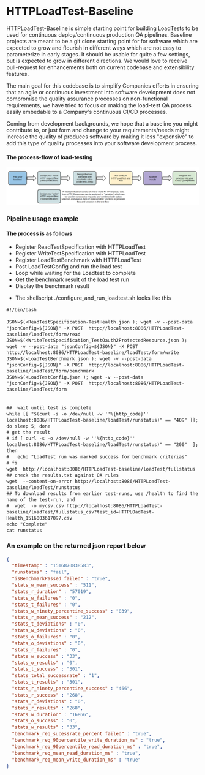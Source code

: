 # HTTPLoadTest-Baseline


HTTPLoadTest-Baseline is simple starting point for building LoadTests to be used for continuous deploy/continuous production QA pipelines. Baseline projects
are meant to be a git clone starting point for for software which are expected to grow and flourish in different ways which are not easy to parameterize in 
early stages. It should be usable for quite a few settings, but is expected to grow in different directions. We would love to receive pull-request for enhancements 
both on current codebase and extensibility features.

The main goal for this codebase is to simplify Companies efforts in ensuring that an agile or continuous investment into
software development does not compromise the quality assurance processes on non-functional requirements, we have tried to focus on making the load-test 
QA process easily embedable to a Company's continuous CI/CD processes.

Coming from development backgrounds, we hope that a baseline you might contribute to, or just form and change to your requirements/needs might increase 
the quality of produces software by making it less "expensive" to add this type of quality processes into your software development process.

#### The process-flow of load-testing

![The flow of LoadTest investments](https://github.com/Cantara/HTTPLoadTest-Baseline/raw/master/images/HTTPLoadTest-FullProcessFlow.png)



### Pipeline usage example

#### The process is as follows
* Register ReadTestSpecification with HTTPLoadTest
* Register WriteTestSpecification with HTTPLoadTest
* Register LoadTestBenchmark with HTTPLoadTest
* Post LoadTestConfig and run the load test
* Loop while waiting for the Loadtest to complete
* Get the benchmark result of the load test run 
* Display the benchmark result


- The shellscript ./configure_and_run_loadtest.sh looks like this
```jshelllanguage
#!/bin/bash

JSON=$(<ReadTestSpecification-TestHealth.json ); wget -v --post-data "jsonConfig=${JSON}" -X POST  http://localhost:8086/HTTPLoadTest-baseline/loadTest/form/read
JSON=$(<WriteTestSpecification_TestOauth2ProtectedResource.json ); wget -v --post-data "jsonConfig=${JSON}" -X POST  http://localhost:8086/HTTPLoadTest-baseline/loadTest/form/write
JSON=$(<LoadTestBenchmark.json ); wget -v --post-data "jsonConfig=${JSON}" -X POST  http://localhost:8086/HTTPLoadTest-baseline/loadTest/form/benchmark
JSON=$(<LoadTestConfig.json ); wget -v --post-data "jsonConfig=${JSON}" -X POST  http://localhost:8086/HTTPLoadTest-baseline/loadTest/form


##  wait until test is complete
while [[ "$(curl -s -o /dev/null -w ''%{http_code}'' localhost:8086/HTTPLoadTest-baseline/loadTest/runstatus)" == "409" ]]; do sleep 5; done
# get the result
# if [ curl -s -o /dev/null -w ''%{http_code}'' localhost:8086/HTTPLoadTest-baseline/loadTest/runstatus)" == "200"  ]; then
#   echo "LoadTest run was marked success for benchmark criterias"
# fi
wget  http://localhost:8086/HTTPLoadTest-baseline/loadTest/fullstatus
## check the results.txt against QA rules
wget  --content-on-error http://localhost:8086/HTTPLoadTest-baseline/loadTest/runstatus
## To download results from earlier test-runs, use /health to find the name of the test-run, and
#  wget  -o mycsv.csv http://localhost:8086/HTTPLoadTest-baseline/loadTest/fullstatus_csv?test_id=HTTPLOadTest-Health_1516003617097.csv
echo "Complete"
cat runstatus
```


### An example on the returned json report below
```json
{
  "timestamp" : "1516870838583",
  "runstatus" : "fail",
  "isBenchmarkPassed failed" : "true",
  "stats_w_mean_success" : "511",
  "stats_r_duration" : "57019",
  "stats_w_failures" : "0",
  "stats_t_failures" : "0",
  "stats_w_ninety_percentine_success" : "839",
  "stats_r_mean_success" : "212",
  "stats_t_deviations" : "0",
  "stats_w_deviations" : "0",
  "stats_o_failures" : "0",
  "stats_o_deviations" : "0",
  "stats_r_failures" : "0",
  "stats_w_success" : "33",
  "stats_o_results" : "0",
  "stats_t_success" : "301",
  "stats_total_successrate" : "1",
  "stats_t_results" : "301",
  "stats_r_ninety_percentine_success" : "466",
  "stats_r_success" : "268",
  "stats_r_deviations" : "0",
  "stats_r_results" : "268",
  "stats_w_duration" : "16866",
  "stats_o_success" : "0",
  "stats_w_results" : "33",
  "benchmark_req_sucessrate_percent failed" : "true",
  "benchmark_req_90percentile_write_duration_ms" : "true",
  "benchmark_req_90percentile_read_duration_ms" : "true",
  "benchmark_req_mean_read_duration_ms" : "true",
  "benchmark_req_mean_write_duration_ms" : "true"
}
```
